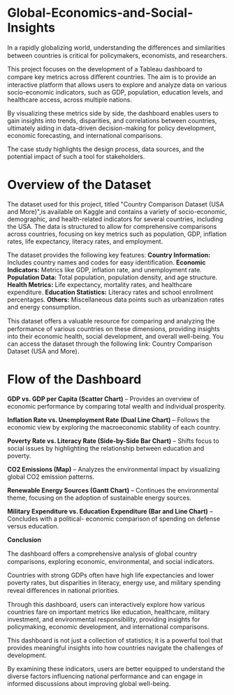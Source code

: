 # Global-Economics-and-Social-Insights

In a rapidly globalizing world, understanding the diﬀerences and similarities between countries is critical for
policymakers, economists, and researchers.

This project focuses on the development of a Tableau dashboard to compare key metrics across diﬀerent
countries. The aim is to provide an interactive platform that allows users to explore and analyze data on
various socio-economic indicators, such as GDP, population, education levels, and healthcare access, across
multiple nations.

By visualizing these metrics side by side, the dashboard enables users to gain insights into trends,
disparities, and correlations between countries, ultimately aiding in data-driven decision-making for policy
development, economic forecasting, and international comparisons.

The case study highlights the design process, data sources, and the potential impact of such a tool for
stakeholders.


# Overview of the Dataset

The dataset used for this project, titled "Country Comparison Dataset (USA and More)",is available on Kaggle
and contains a variety of socio-economic, demographic, and health-related indicators for several countries,
including the USA. The data is structured to allow for comprehensive comparisons across countries, focusing
on key metrics such as population, GDP, inflation rates, life expectancy, literacy rates, and employment.

The dataset provides the following key features:
**Country Information:** Includes country names and codes for easy identification.
**Economic Indicators:** Metrics like GDP, inflation rate, and unemployment rate.
**Population Data:** Total population, population density, and age structure.
**Health Metrics:** Life expectancy, mortality rates, and healthcare expenditure.
**Education Statistics:** Literacy rates and school enrollment percentages.
**Others:** Miscellaneous data points such as urbanization rates and energy consumption.

This dataset oﬀers a valuable resource for comparing and analyzing the performance of various countries on
these dimensions, providing insights into their economic health, social development, and overall well-being.
You can access the dataset through the following link: Country Comparison Dataset (USA and More).


# Flow of the Dashboard

**GDP vs. GDP per Capita (Scatter Chart)** – Provides an overview of economic performance by comparing
total wealth and individual prosperity.

**Inflation Rate vs. Unemployment Rate (Dual Line Chart)** – Follows the economic view by exploring the
macroeconomic stability of each country.

**Poverty Rate vs. Literacy Rate (Side-by-Side Bar Chart)** – Shifts focus to social issues by highlighting
the relationship between education and poverty.

**CO2 Emissions (Map)** – Analyzes the environmental impact by visualizing global CO2 emission
patterns.

**Renewable Energy Sources (Gantt Chart)** – Continues the environmental theme, focusing on the
adoption of sustainable energy sources.

**Military Expenditure vs. Education Expenditure (Bar and Line Chart)** – Concludes with a political-
economic comparison of spending on defense versus education.


**Conclusion**

The dashboard oﬀers a comprehensive analysis of global country comparisons, exploring economic,
environmental, and social indicators.

Countries with strong GDPs often have high life expectancies and lower poverty rates, but disparities in
literacy, energy use, and military spending reveal diﬀerences in national priorities.

Through this dashboard, users can interactively explore how various countries fare on important metrics like
education, healthcare, military investment, and environmental responsibility, providing insights for
policymaking, economic development, and international comparisons.

This dashboard is not just a collection of statistics; it is a powerful tool that provides meaningful insights into
how countries navigate the challenges of development.

By examining these indicators, users are better equipped to understand the diverse factors influencing
national performance and can engage in informed discussions about improving global well-being.
